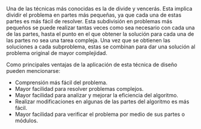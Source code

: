 Una de las técnicas más conocidas es la de divide y vencerás. Esta implica dividir el problema en partes más pequeñas, ya que cada una de estas partes es más fácil de resolver. Esta subdivisión en problemas más pequeños se puede realizar tantas veces como sea necesario con cada una de las partes, hasta el punto en el que obtener la solución para cada una de las partes no sea una tarea compleja. Una vez que se obtienen las soluciones a cada subproblema, estas se combinan para dar una solución al problema original de mayor complejidad.

Como principales ventajas de la aplicación de esta técnica de diseño pueden mencionarse: 

- Comprensión más fácil del problema. 
- Mayor facilidad para resolver problemas complejos. 
- Mayor facilidad para analizar y mejorar la eficiencia del algoritmo. 
- Realizar modificaciones en algunas de las partes del algoritmo es más fácil. 
- Mayor facilidad para verificar el problema por medio de sus partes o módulos.